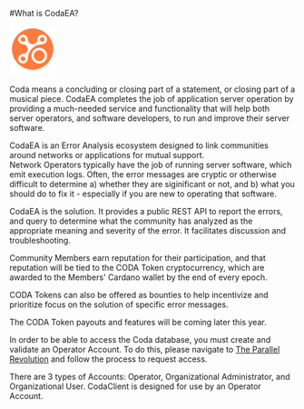 #What is CodaEA?


![Coda Logo](https://github.com/info-tpr/CodaEA/blob/main/images/CodaLogo-Imageonly-transparent.png?raw=true)

Coda means a concluding or closing part of a statement, or closing part of a musical piece.  CodaEA completes the job of application 
server operation by providing a much-needed service and functionality that will help both server operators, and software developers, 
to run and improve their server software.

CodaEA is an Error Analysis ecosystem designed to link communities around networks or applications for mutual support.  
Network Operators typically have the job of running server software, which emit execution logs.  Often, the error messages 
are cryptic or otherwise difficult to determine a) whether they are siginificant or not, and b) what you should do to fix it - 
especially if you are new to operating that software.

CodaEA is the solution.  It provides a public REST API to report the errors, and query to determine what the community has
analyzed as the appropriate meaning and severity of the error.  It facilitates discussion and troubleshooting.

Community Members earn reputation for their participation, and that reputation will be tied to the CODA Token cryptocurrency, which
are awarded to the Members' Cardano wallet by the end of every epoch.

CODA Tokens can also be offered as bounties to help incentivize and prioritize focus on the solution of specific error messages.

The CODA Token payouts and features will be coming later this year.

In order to be able to access the Coda database, you must create and validate an Operator Account.  To do this, please navigate
to [The Parallel Revolution](https://www.theparallelrevolution.com/Coda) and follow the process to request access.

There are 3 types of Accounts:  Operator, Organizational Administrator, and Organizational User.  CodaClient is designed for
use by an Operator Account.
